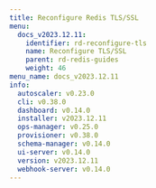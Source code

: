 ```yaml
---
title: Reconfigure Redis TLS/SSL
menu:
  docs_v2023.12.11:
    identifier: rd-reconfigure-tls
    name: Reconfigure TLS/SSL
    parent: rd-redis-guides
    weight: 46
menu_name: docs_v2023.12.11
info:
  autoscaler: v0.23.0
  cli: v0.38.0
  dashboard: v0.14.0
  installer: v2023.12.11
  ops-manager: v0.25.0
  provisioner: v0.38.0
  schema-manager: v0.14.0
  ui-server: v0.14.0
  version: v2023.12.11
  webhook-server: v0.14.0
---
```


